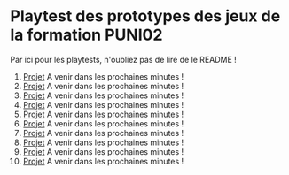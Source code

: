 # Playtest des prototypes des jeux de la formation PUNI02

Par ici pour les playtests, n'oubliez pas de lire de le README !


1. [Projet](duckduckgo.com) A venir dans les prochaines minutes !
2. [Projet](duckduckgo.com) A venir dans les prochaines minutes !
3. [Projet](duckduckgo.com) A venir dans les prochaines minutes !
4. [Projet](duckduckgo.com) A venir dans les prochaines minutes !
5. [Projet](duckduckgo.com) A venir dans les prochaines minutes !
6. [Projet](duckduckgo.com) A venir dans les prochaines minutes !
7. [Projet](duckduckgo.com) A venir dans les prochaines minutes !
8. [Projet](duckduckgo.com) A venir dans les prochaines minutes !
9. [Projet](duckduckgo.com) A venir dans les prochaines minutes !
10. [Projet](duckduckgo.com) A venir dans les prochaines minutes !
